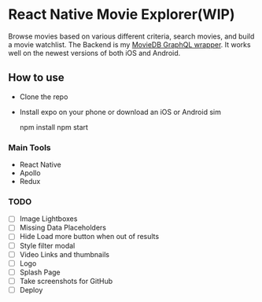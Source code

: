 # React Native Movie Explorer(WIP)

Browse movies based on various different criteria, search movies, and build a movie watchlist. The Backend is my [MovieDB GraphQL wrapper](https://github.com/Afreda323/MovieQL). It works well on the newest versions of both iOS and Android.

## How to use
- Clone the repo
- Install expo on your phone or download an iOS or Android sim

    npm install
    npm start

### Main Tools

- React Native
- Apollo
- Redux

### TODO
- [ ] Image Lightboxes
- [ ] Missing Data Placeholders
- [ ] Hide Load more button when out of results
- [ ] Style filter modal
- [ ] Video Links and thumbnails
- [ ] Logo
- [ ] Splash Page
- [ ] Take screenshots for GitHub
- [ ] Deploy